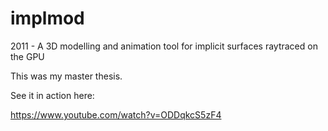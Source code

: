 # implmod
2011 - A 3D modelling and animation tool for implicit surfaces raytraced on the GPU

This was my master thesis.

See it in action here:

https://www.youtube.com/watch?v=ODDqkcS5zF4
